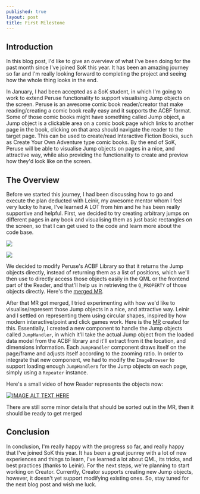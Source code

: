 ```yaml
---
published: true
layout: post
title: First Milestone
---
```

## Introduction

In this blog post, I'd like to give an overview of what I've been doing for the past month since I've joined SoK this year. It has been an amazing journey so far and I'm really looking forward to completing the project and seeing how the whole thing looks in the end.

In January, I had been accepted as a SoK student, in which I'm going to work to extend Peruse functionality to support visualising Jump objects on the screen. Peruse is an awesome comic book reader/creator that make reading/creating a comic book really easy and it supports the ACBF format. Some of those comic books might have something called Jump object, a Jump object is a clickable area on a comic book page which links to another page in the book, clicking on that area should navigate the reader to the target page. This can be used to create/read Interactive Fiction Books, such as Create Your Own Adventure type comic books. By the end of SoK, Peruse will be able to visualise Jump objects on pages in a nice, and attractive way, while also providing the functionality to create and preview how they'd look like on the screen.

## The Overview

Before we started this journey, I had been discussing how to go and execute the plan deducted with Leinir, my awesome mentor whom I feel very lucky to have, I've learned A LOT from him and he has been really supportive and helpful. First, we decided to try creating arbitrary jumps on different pages in any book and visualising them as just basic rectangles on the screen, so that I can get used to the code and learn more about the code base.

![](https://invent.kde.org/graphics/peruse/uploads/0149b24d71768b380869f7bce18fd368/image.png)

![](https://invent.kde.org/graphics/peruse/uploads/e18100defaf02c78d811acb79dd94f5d/image.png)

We decided to modify Peruse's ACBF Library so that it returns the Jump objects directly, instead of returning them as a list of positions, which we'll then use to directly access those objects easily in the QML or the frontend part of the Reader, and that'll help us in retrieving the `Q_PROPERTY` of those objects directly. Here's the [merged MR](https://invent.kde.org/graphics/peruse/-/merge_requests/13).

After that MR got merged, I tried experimenting with how we'd like to visualise/represent those Jump objects in a nice, and attractive way. Leinir and I settled on representing them using circular shapes, inspired by how modern interactive/point and click games work. Here is the [MR](https://invent.kde.org/graphics/peruse/-/merge_requests/12) created for this. Essentially, I created a new component to handle the Jump objects called `JumpHandler`, in which it'll take the actual Jump object from the loaded data model from the ACBF library and it'll extract from it the location, and dimensions information. Each `JumpHandler` component draws itself on the page/frame and adjusts itself according to the zooming ratio. In order to integrate that new component, we had to modify the `ImageBrowser` to support loading enough `JumpHandler`s for the Jump objects on each page, simply using a `Repeater` instance.

Here's a small video of how Reader represents the objects now:

[![IMAGE ALT TEXT HERE](http://img.youtube.com/vi/izcaGrXT7UI/0.jpg)](http://www.youtube.com/watch?v=izcaGrXT7UI)

There are still some minor details that should be sorted out in the MR, then it should be ready to get merged

## Conclusion

In conclusion, I'm really happy with the progress so far, and really happy that I've joined SoK this year. It has been a great jounrey with a lot of new experiences and things to learn, I've learned a lot about QML, its tricks, and best practices (thanks to Leinir). For the next steps, we're planning to start working on Creator. Currently, Creator supports creating new Jump objects, however, it doesn't yet support modifying existing ones. So, stay tuned for the next blog post and wish me luck.
